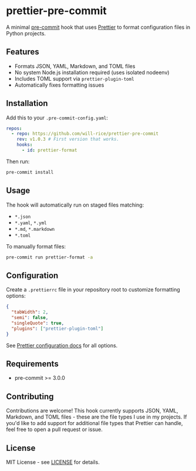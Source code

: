 # prettier-pre-commit

A minimal [pre-commit](https://pre-commit.com/) hook that uses [Prettier](https://prettier.io/) to format configuration files in Python projects.

## Features

- Formats JSON, YAML, Markdown, and TOML files
- No system Node.js installation required (uses isolated nodeenv)
- Includes TOML support via `prettier-plugin-toml`
- Automatically fixes formatting issues

## Installation

Add this to your `.pre-commit-config.yaml`:

```yaml
repos:
  - repo: https://github.com/will-rice/prettier-pre-commit
    rev: v1.0.3 # First version that works.
    hooks:
      - id: prettier-format
```

Then run:

```bash
pre-commit install
```

## Usage

The hook will automatically run on staged files matching:

- `*.json`
- `*.yaml`, `*.yml`
- `*.md`, `*.markdown`
- `*.toml`

To manually format files:

```bash
pre-commit run prettier-format -a
```

## Configuration

Create a `.prettierrc` file in your repository root to customize formatting options:

```json
{
  "tabWidth": 2,
  "semi": false,
  "singleQuote": true,
  "plugins": ["prettier-plugin-toml"]
}
```

See [Prettier configuration docs](https://prettier.io/docs/en/configuration.html) for all options.

## Requirements

- pre-commit >= 3.0.0

## Contributing

Contributions are welcome! This hook currently supports JSON, YAML, Markdown, and TOML files - these are the file types I use in my projects. If you'd like to add support for additional file types that Prettier can handle, feel free to open a pull request or issue.

## License

MIT License - see [LICENSE](LICENSE) for details.
